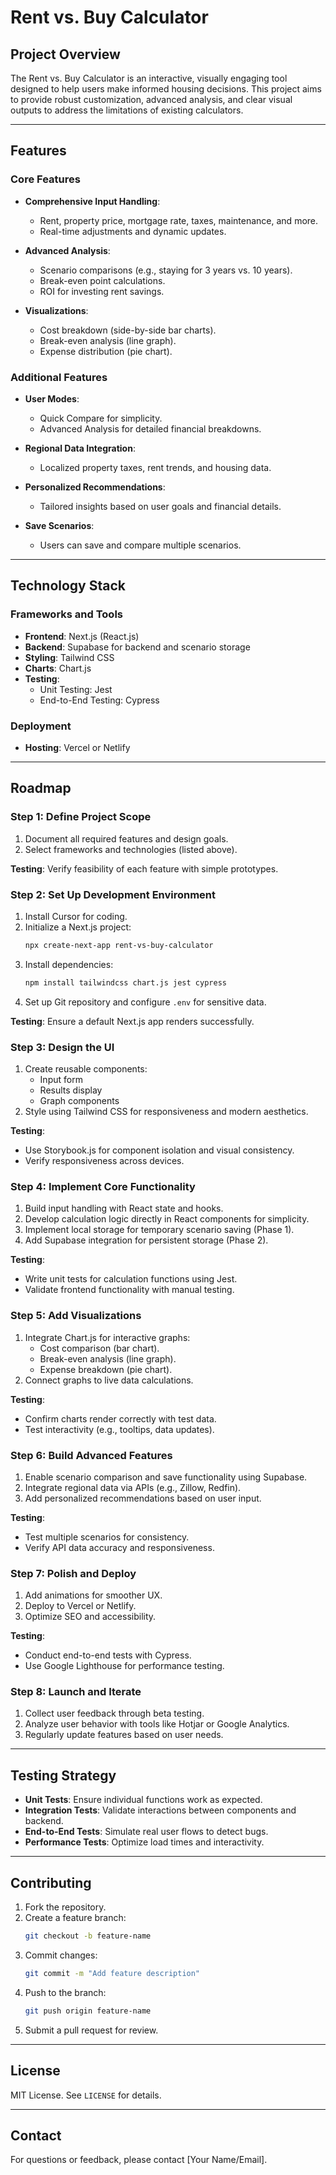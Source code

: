 # Rent vs. Buy Calculator

## Project Overview
The Rent vs. Buy Calculator is an interactive, visually engaging tool designed to help users make informed housing decisions. This project aims to provide robust customization, advanced analysis, and clear visual outputs to address the limitations of existing calculators.

---

## Features

### Core Features
- **Comprehensive Input Handling**: 
  - Rent, property price, mortgage rate, taxes, maintenance, and more.
  - Real-time adjustments and dynamic updates.

- **Advanced Analysis**: 
  - Scenario comparisons (e.g., staying for 3 years vs. 10 years).
  - Break-even point calculations.
  - ROI for investing rent savings.

- **Visualizations**:
  - Cost breakdown (side-by-side bar charts).
  - Break-even analysis (line graph).
  - Expense distribution (pie chart).

### Additional Features
- **User Modes**:
  - Quick Compare for simplicity.
  - Advanced Analysis for detailed financial breakdowns.

- **Regional Data Integration**:
  - Localized property taxes, rent trends, and housing data.

- **Personalized Recommendations**:
  - Tailored insights based on user goals and financial details.

- **Save Scenarios**:
  - Users can save and compare multiple scenarios.

---

## Technology Stack

### Frameworks and Tools
- **Frontend**: Next.js (React.js)
- **Backend**: Supabase for backend and scenario storage
- **Styling**: Tailwind CSS
- **Charts**: Chart.js
- **Testing**:
  - Unit Testing: Jest
  - End-to-End Testing: Cypress

### Deployment
- **Hosting**: Vercel or Netlify

---

## Roadmap

### Step 1: Define Project Scope
1. Document all required features and design goals.
2. Select frameworks and technologies (listed above).

**Testing**: Verify feasibility of each feature with simple prototypes.

### Step 2: Set Up Development Environment
1. Install Cursor for coding.
2. Initialize a Next.js project:
   ```bash
   npx create-next-app rent-vs-buy-calculator
   ```
3. Install dependencies:
   ```bash
   npm install tailwindcss chart.js jest cypress
   ```
4. Set up Git repository and configure `.env` for sensitive data.

**Testing**: Ensure a default Next.js app renders successfully.

### Step 3: Design the UI
1. Create reusable components:
   - Input form
   - Results display
   - Graph components
2. Style using Tailwind CSS for responsiveness and modern aesthetics.

**Testing**:
- Use Storybook.js for component isolation and visual consistency.
- Verify responsiveness across devices.

### Step 4: Implement Core Functionality
1. Build input handling with React state and hooks.
2. Develop calculation logic directly in React components for simplicity.
3. Implement local storage for temporary scenario saving (Phase 1).
4. Add Supabase integration for persistent storage (Phase 2).

**Testing**:
- Write unit tests for calculation functions using Jest.
- Validate frontend functionality with manual testing.

### Step 5: Add Visualizations
1. Integrate Chart.js for interactive graphs:
   - Cost comparison (bar chart).
   - Break-even analysis (line graph).
   - Expense breakdown (pie chart).
2. Connect graphs to live data calculations.

**Testing**:
- Confirm charts render correctly with test data.
- Test interactivity (e.g., tooltips, data updates).

### Step 6: Build Advanced Features
1. Enable scenario comparison and save functionality using Supabase.
2. Integrate regional data via APIs (e.g., Zillow, Redfin).
3. Add personalized recommendations based on user input.

**Testing**:
- Test multiple scenarios for consistency.
- Verify API data accuracy and responsiveness.

### Step 7: Polish and Deploy
1. Add animations for smoother UX.
2. Deploy to Vercel or Netlify.
3. Optimize SEO and accessibility.

**Testing**:
- Conduct end-to-end tests with Cypress.
- Use Google Lighthouse for performance testing.

### Step 8: Launch and Iterate
1. Collect user feedback through beta testing.
2. Analyze user behavior with tools like Hotjar or Google Analytics.
3. Regularly update features based on user needs.

---

## Testing Strategy
- **Unit Tests**: Ensure individual functions work as expected.
- **Integration Tests**: Validate interactions between components and backend.
- **End-to-End Tests**: Simulate real user flows to detect bugs.
- **Performance Tests**: Optimize load times and interactivity.

---

## Contributing
1. Fork the repository.
2. Create a feature branch:
   ```bash
   git checkout -b feature-name
   ```
3. Commit changes:
   ```bash
   git commit -m "Add feature description"
   ```
4. Push to the branch:
   ```bash
   git push origin feature-name
   ```
5. Submit a pull request for review.

---

## License
MIT License. See `LICENSE` for details.

---

## Contact
For questions or feedback, please contact [Your Name/Email].
